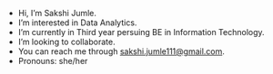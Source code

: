 - Hi, I’m Sakshi Jumle.
- I’m interested in Data Analytics.
- I’m currently in Third year persuing BE in Information Technology.
- I’m looking to collaborate.
- You can reach me through sakshi.jumle111@gmail.com.
- Pronouns: she/her


<!---
SakshiJumle1/SakshiJumle1 is a ✨ special ✨ repository because its `README.md` (this file) appears on your GitHub profile.
You can click the Preview link to take a look at your changes.
--->
